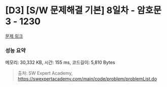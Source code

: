 # [D3] [S/W 문제해결 기본] 8일차 - 암호문3 - 1230 

[문제 링크](https://swexpertacademy.com/main/code/problem/problemDetail.do?contestProbId=AV14zIwqAHwCFAYD) 

### 성능 요약

메모리: 30,332 KB, 시간: 155 ms, 코드길이: 5,810 Bytes



> 출처: SW Expert Academy, https://swexpertacademy.com/main/code/problem/problemList.do